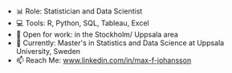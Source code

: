 
- 📊 Role: Statistician and Data Scientist
- 💻 Tools: R, Python, SQL, Tableau, Excel
- 🔭 Open for work: in the Stockholm/ Uppsala area
- 🌱 Currently: Master's in Statistics and Data Science at Uppsala University, Sweden
- 📫 Reach Me: www.linkedin.com/in/max-f-johansson
